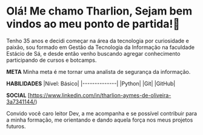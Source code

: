 # Olá! Me chamo Tharlion, Sejam bem vindos ao meu ponto de partida!🚀

Tenho 35 anos e decidi começar na área da tecnologia por curiosidade e paixão, sou formado em Gestão da Tecnologia da Informação na faculdade Estácio de Sá, e desde então venho buscando agregar conhecimento participando de cursos e botcamps.

**META**
Minha meta é me tornar uma analista de segurança da informação.

**HABILIDADES**
|Nível: Básico|
|--------------|
|Python|
|Git|
|GitHub|

**SOCIAL**
[https://www.linkedin.com/in/tharlion-aymes-de-oliveira-3a7341144/)

Convido você caro leitor Dev, a me acompanha e se possível contribuir para a minha formação, me orientando e dando aquela força nos meus projetos futuros.
